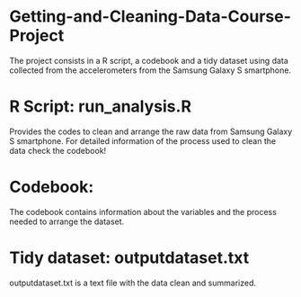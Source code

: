 # Getting-and-Cleaning-Data-Course-Project
The project consists in a R script, a codebook and a tidy dataset using data collected from the accelerometers from the Samsung Galaxy S smartphone. 

# R Script: run_analysis.R
Provides the codes to clean and arrange the raw data from Samsung Galaxy S smartphone. 
For detailed information of the process used to clean the data check the codebook!

# Codebook:
The codebook contains information about the variables and the process needed to arrange the dataset.

# Tidy dataset: outputdataset.txt
outputdataset.txt is a text file with the data clean and summarized. 

